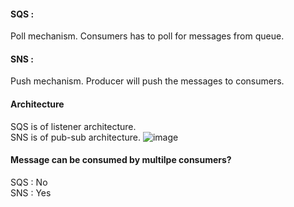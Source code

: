 #### SQS : 
Poll mechanism. Consumers has to poll for messages from queue.

#### SNS : 
Push mechanism. Producer will push the messages to consumers. 

#### Architecture
SQS is of listener architecture.</br>
SNS is of pub-sub architecture.
![image](https://github.com/user-attachments/assets/6b337f40-d304-4f7e-8c9e-7609debab91d)

#### Message can be consumed by multilpe consumers?
SQS : No</br>
SNS : Yes
